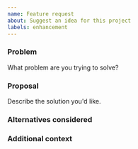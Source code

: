 ```yaml
---
name: Feature request
about: Suggest an idea for this project
labels: enhancement
---
```


### Problem
What problem are you trying to solve?

### Proposal
Describe the solution you'd like.

### Alternatives considered

### Additional context

